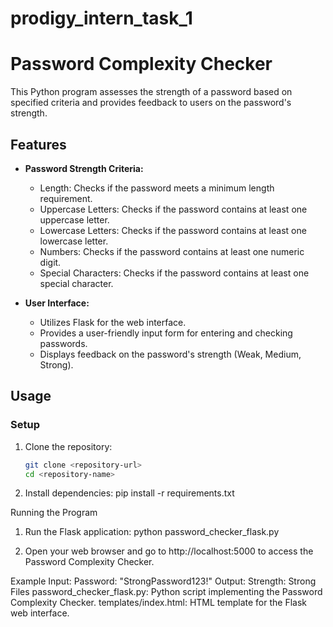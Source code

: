 # prodigy_intern_task_1
# Password Complexity Checker

This Python program assesses the strength of a password based on specified criteria and provides feedback to users on the password's strength.

## Features

- **Password Strength Criteria:**
  - Length: Checks if the password meets a minimum length requirement.
  - Uppercase Letters: Checks if the password contains at least one uppercase letter.
  - Lowercase Letters: Checks if the password contains at least one lowercase letter.
  - Numbers: Checks if the password contains at least one numeric digit.
  - Special Characters: Checks if the password contains at least one special character.

- **User Interface:**
  - Utilizes Flask for the web interface.
  - Provides a user-friendly input form for entering and checking passwords.
  - Displays feedback on the password's strength (Weak, Medium, Strong).

## Usage

### Setup

1. Clone the repository:
   ```bash
   git clone <repository-url>
   cd <repository-name>

2. Install dependencies:
   pip install -r requirements.txt


Running the Program
1. Run the Flask application:
   python password_checker_flask.py
   
2. Open your web browser and go to http://localhost:5000 to access the Password Complexity Checker.

Example
Input:
Password: "StrongPassword123!"
Output:
Strength: Strong
Files
password_checker_flask.py: Python script implementing the Password Complexity Checker.
templates/index.html: HTML template for the Flask web interface.
  
